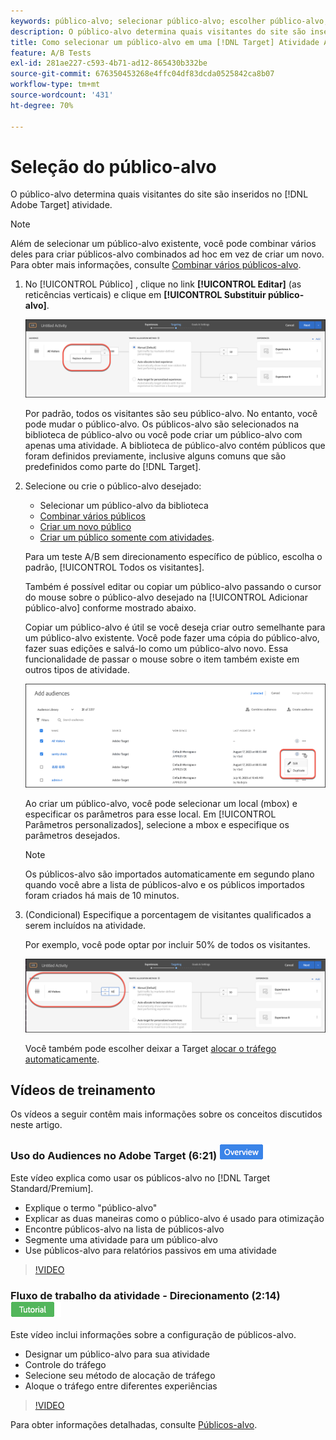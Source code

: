 ```yaml
---
keywords: público-alvo; selecionar público-alvo; escolher público-alvo; Seletores
description: O público-alvo determina quais visitantes do site são inseridos no Adobe [!DNL Target] atividade.
title: Como selecionar um público-alvo em uma [!DNL Target] Atividade A/B?
feature: A/B Tests
exl-id: 281ae227-c593-4b71-ad12-865430b332be
source-git-commit: 676350453268e4ffc04df83dcda0525842ca8b07
workflow-type: tm+mt
source-wordcount: '431'
ht-degree: 70%

---
```


# Seleção do público-alvo

O público-alvo determina quais visitantes do site são inseridos no [!DNL Adobe Target] atividade.

>[!NOTE]
>
>Além de selecionar um público-alvo existente, você pode combinar vários deles para criar públicos-alvo combinados ad hoc em vez de criar um novo. Para obter mais informações, consulte [Combinar vários públicos-alvo](/help/main/c-target/combining-multiple-audiences.md#concept_A7386F1EA4394BD2AB72399C225981E5).

1. No [!UICONTROL Público] , clique no link **[!UICONTROL Editar]** (as reticências verticais) e clique em **[!UICONTROL Substituir público-alvo]**.

   ![Opção Substituir público-alvo](/help/main/c-activities/t-test-ab/t-test-create-ab/assets/replace-audience.png)

   Por padrão, todos os visitantes são seu público-alvo. No entanto, você pode mudar o público-alvo. Os públicos-alvo são selecionados na biblioteca de público-alvo ou você pode criar um público-alvo com apenas uma atividade. A biblioteca de público-alvo contém públicos que foram definidos previamente, inclusive alguns comuns que são predefinidos como parte do [!DNL Target].

1. Selecione ou crie o público-alvo desejado:

   * Selecionar um público-alvo da biblioteca
   * [Combinar vários públicos](/help/main/c-target/combining-multiple-audiences.md#concept_A7386F1EA4394BD2AB72399C225981E5)
   * [Criar um novo público](/help/main/c-target/c-audiences/create-audience.md#task_1D507519D3AD4390B507F188BD294DC1)
   * [Criar um público somente com atividades](/help/main/c-target/creating-activity-only-audience.md#concept_A6BADCF530ED4AE1852E677FEBE68483).

   Para um teste A/B sem direcionamento específico de público, escolha o padrão, [!UICONTROL Todos os visitantes].

   Também é possível editar ou copiar um público-alvo passando o cursor do mouse sobre o público-alvo desejado na [!UICONTROL Adicionar público-alvo] conforme mostrado abaixo.

   Copiar um público-alvo é útil se você deseja criar outro semelhante para um público-alvo existente. Você pode fazer uma cópia do público-alvo, fazer suas edições e salvá-lo como um público-alvo novo. Essa funcionalidade de passar o mouse sobre o item também existe em outros tipos de atividade.

   ![Cursor do mouse sobre o público-alvo](/help/main/c-activities/t-test-ab/t-test-create-ab/assets/audience_picker_hover-new.png)

   Ao criar um público-alvo, você pode selecionar um local (mbox) e especificar os parâmetros para esse local. Em [!UICONTROL Parâmetros personalizados], selecione a mbox e especifique os parâmetros desejados.

   >[!NOTE]
   >
   >Os públicos-alvo são importados automaticamente em segundo plano quando você abre a lista de públicos-alvo e os públicos importados foram criados há mais de 10 minutos.

1. (Condicional) Especifique a porcentagem de visitantes qualificados a serem incluídos na atividade.

   Por exemplo, você pode optar por incluir 50% de todos os visitantes.

   ![Porcentagem de público-alvo](/help/main/c-activities/t-test-ab/t-test-create-ab/assets/audperc-new.png)

   Você também pode escolher deixar a Target  [alocar o tráfego automaticamente](/help/main/c-activities/automated-traffic-allocation/automated-traffic-allocation.md#concept_A1407678796B4C569E94CBA8A9F7F5D4).

## Vídeos de treinamento

Os vídeos a seguir contêm mais informações sobre os conceitos discutidos neste artigo.

### Uso do Audiences no Adobe Target (6:21) ![Selo de visão geral](/help/main/assets/overview.png)

Este vídeo explica como usar os públicos-alvo no [!DNL Target Standard/Premium].

* Explique o termo &quot;público-alvo&quot;
* Explicar as duas maneiras como o público-alvo é usado para otimização
* Encontre públicos-alvo na lista de públicos-alvo
* Segmente uma atividade para um público-alvo
* Use públicos-alvo para relatórios passivos em uma atividade

>[!VIDEO](https://video.tv.adobe.com/v/17398)

### Fluxo de trabalho da atividade - Direcionamento (2:14) ![Selo do tutorial](/help/main/assets/tutorial.png)

Este vídeo inclui informações sobre a configuração de públicos-alvo.

* Designar um público-alvo para sua atividade
* Controle do tráfego
* Selecione seu método de alocação de tráfego
* Aloque o tráfego entre diferentes experiências

>[!VIDEO](https://video.tv.adobe.com/v/17385)

Para obter informações detalhadas, consulte [Públicos-alvo](/help/main/c-target/c-audiences/audiences.md#concept_65BE870D290E412D8BBF557EEA67C271).
